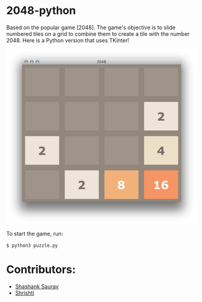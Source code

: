 2048-python
===========

Based on the popular game [2048]. The game's objective is to slide numbered tiles on a grid to combine them to create a tile with the number 2048. Here is a Python version that uses TKinter! 

![screenshot](img/screenshot.png)

To start the game, run:
    
    $ python3 puzzle.py


Contributors:
==

- [Shashank Saurav](https://github.com/sauravshashank2001)
- [Shrishti](https://github.com/shrishti1619)